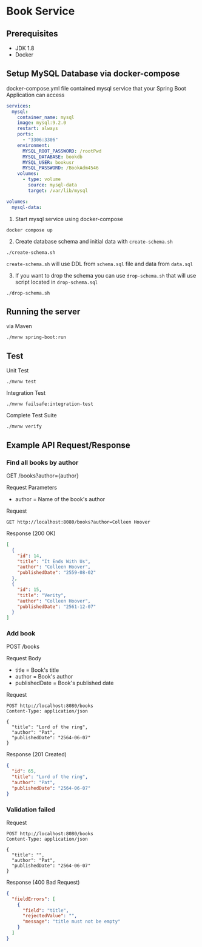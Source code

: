 # Book Service

## Prerequisites

- JDK 1.8
- Docker

## Setup MySQL Database via docker-compose

docker-compose.yml file contained mysql service that your Spring Boot Application
can access

```yaml
services:
  mysql:
    container_name: mysql
    image: mysql:9.2.0
    restart: always
    ports:
      - "3306:3306"
    environment:
      MYSQL_ROOT_PASSWORD: /rootPwd
      MYSQL_DATABASE: bookdb
      MYSQL_USER: bookusr
      MYSQL_PASSWORD: /BookAdm4546
    volumes:
      - type: volume
        source: mysql-data
        target: /var/lib/mysql

volumes:
  mysql-data:
```

1. Start mysql service using docker-compose

```shell
docker compose up
```

2. Create database schema and initial data with `create-schema.sh`

```shell
./create-schema.sh
```

`create-schema.sh` will use DDL from `schema.sql` file and data from `data.sql`

3. If you want to drop the schema you can use `drop-schema.sh` that will use script located in `drop-schema.sql`

```shell
./drop-schema.sh
```

## Running the server

via Maven

```shell
./mvnw spring-boot:run
```

## Test

Unit Test

```shell
./mvnw test
```

Integration Test

```shell
./mvnw failsafe:integration-test
```

Complete Test Suite

```shell
./mvnw verify
```

## Example API Request/Response

### Find all books by author

GET /books?author={author}

Request Parameters

- author = Name of the book's author

Request

```http request
GET http://localhost:8080/books?author=Colleen Hoover
```

Response (200 OK)

```json
[
  {
    "id": 14,
    "title": "It Ends With Us",
    "author": "Colleen Hoover",
    "publishedDate": "2559-08-02"
  },
  {
    "id": 15,
    "title": "Verity",
    "author": "Colleen Hoover",
    "publishedDate": "2561-12-07"
  }
]
```

### Add book

POST /books

Request Body

- title = Book's title
- author = Book's author
- publishedDate = Book's published date

Request

```http request
POST http://localhost:8080/books
Content-Type: application/json

{
  "title": "Lord of the ring",
  "author": "Pat",
  "publishedDate": "2564-06-07"
}
```

Response (201 Created)

```json
{
  "id": 65,
  "title": "Lord of the ring",
  "author": "Pat",
  "publishedDate": "2564-06-07"
}
```

### Validation failed

Request

```http request
POST http://localhost:8080/books
Content-Type: application/json

{
  "title": "",
  "author": "Pat",
  "publishedDate": "2564-06-07"
}
```

Response (400 Bad Request)

```json
{
  "fieldErrors": [
    {
      "field": "title",
      "rejectedValue": "",
      "message": "title must not be empty"
    }
  ]
}
```